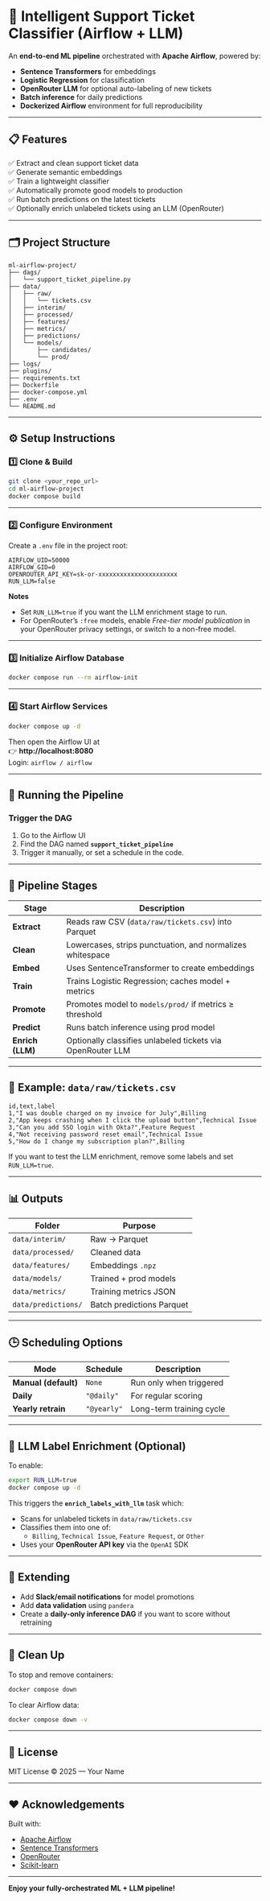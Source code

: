 # 🧠 Intelligent Support Ticket Classifier (Airflow + LLM)

An **end-to-end ML pipeline** orchestrated with **Apache Airflow**, powered by:
- **Sentence Transformers** for embeddings  
- **Logistic Regression** for classification  
- **OpenRouter LLM** for optional auto-labeling of new tickets  
- **Batch inference** for daily predictions  
- **Dockerized Airflow** environment for full reproducibility  

---

## 📋 Features

✅ Extract and clean support ticket data  
✅ Generate semantic embeddings  
✅ Train a lightweight classifier  
✅ Automatically promote good models to production  
✅ Run batch predictions on the latest tickets  
✅ Optionally enrich unlabeled tickets using an LLM (OpenRouter)  

---

## 🗂️ Project Structure

```
ml-airflow-project/
├── dags/
│   └── support_ticket_pipeline.py
├── data/
│   ├── raw/
│   │   └── tickets.csv
│   ├── interim/
│   ├── processed/
│   ├── features/
│   ├── metrics/
│   ├── predictions/
│   └── models/
│       ├── candidates/
│       └── prod/
├── logs/
├── plugins/
├── requirements.txt
├── Dockerfile
├── docker-compose.yml
├── .env
└── README.md
```

---

## ⚙️ Setup Instructions

### 1️⃣ Clone & Build

```bash
git clone <your_repo_url>
cd ml-airflow-project
docker compose build
```

---

### 2️⃣ Configure Environment

Create a `.env` file in the project root:

```env
AIRFLOW_UID=50000
AIRFLOW_GID=0
OPENROUTER_API_KEY=sk-or-xxxxxxxxxxxxxxxxxxxxxx
RUN_LLM=false
```

**Notes**
- Set `RUN_LLM=true` if you want the LLM enrichment stage to run.
- For OpenRouter’s `:free` models, enable *Free-tier model publication* in your OpenRouter privacy settings, or switch to a non-free model.

---

### 3️⃣ Initialize Airflow Database

```bash
docker compose run --rm airflow-init
```

---

### 4️⃣ Start Airflow Services

```bash
docker compose up -d
```

Then open the Airflow UI at  
👉 **http://localhost:8080**  
Login: `airflow / airflow`

---

## 🚀 Running the Pipeline

### Trigger the DAG
1. Go to the Airflow UI  
2. Find the DAG named **`support_ticket_pipeline`**  
3. Trigger it manually, or set a schedule in the code.

---

## 🧩 Pipeline Stages

| Stage | Description |
|--------|--------------|
| **Extract** | Reads raw CSV (`data/raw/tickets.csv`) into Parquet |
| **Clean** | Lowercases, strips punctuation, and normalizes whitespace |
| **Embed** | Uses SentenceTransformer to create embeddings |
| **Train** | Trains Logistic Regression; caches model + metrics |
| **Promote** | Promotes model to `models/prod/` if metrics ≥ threshold |
| **Predict** | Runs batch inference using prod model |
| **Enrich (LLM)** | Optionally classifies unlabeled tickets via OpenRouter LLM |

---

## 🧠 Example: `data/raw/tickets.csv`

```csv
id,text,label
1,"I was double charged on my invoice for July",Billing
2,"App keeps crashing when I click the upload button",Technical Issue
3,"Can you add SSO login with Okta?",Feature Request
4,"Not receiving password reset email",Technical Issue
5,"How do I change my subscription plan?",Billing
```

If you want to test the LLM enrichment, remove some labels and set `RUN_LLM=true`.

---

## 📊 Outputs

| Folder | Purpose |
|---------|----------|
| `data/interim/` | Raw → Parquet |
| `data/processed/` | Cleaned data |
| `data/features/` | Embeddings `.npz` |
| `data/models/` | Trained + prod models |
| `data/metrics/` | Training metrics JSON |
| `data/predictions/` | Batch predictions Parquet |

---

## 🕒 Scheduling Options

| Mode | Schedule | Description |
|------|-----------|-------------|
| **Manual (default)** | `None` | Run only when triggered |
| **Daily** | `"@daily"` | For regular scoring |
| **Yearly retrain** | `"@yearly"` | Long-term training cycle |

---

## 🤖 LLM Label Enrichment (Optional)

To enable:
```bash
export RUN_LLM=true
docker compose up -d
```

This triggers the **`enrich_labels_with_llm`** task which:
- Scans for unlabeled tickets in `data/raw/tickets.csv`
- Classifies them into one of:
  - `Billing`, `Technical Issue`, `Feature Request`, or `Other`
- Uses your **OpenRouter API key** via the `OpenAI` SDK

---

## 🧩 Extending

- Add **Slack/email notifications** for model promotions  
- Add **data validation** using `pandera`  
- Create a **daily-only inference DAG** if you want to score without retraining  

---

## 🧹 Clean Up

To stop and remove containers:

```bash
docker compose down
```

To clear Airflow data:

```bash
docker compose down -v
```

---

## 🧾 License

MIT License © 2025 — Your Name

---

## ❤️ Acknowledgements

Built with:
- [Apache Airflow](https://airflow.apache.org/)
- [Sentence Transformers](https://www.sbert.net/)
- [OpenRouter](https://openrouter.ai)
- [Scikit-learn](https://scikit-learn.org/)

---

**Enjoy your fully-orchestrated ML + LLM pipeline!**
